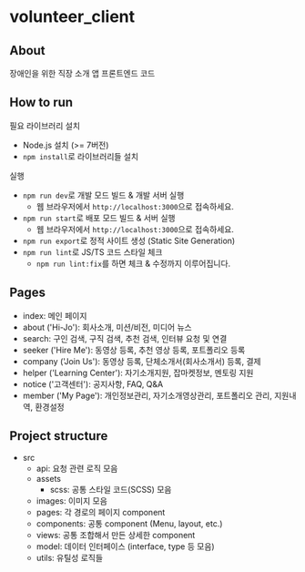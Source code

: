 # volunteer_client

## About

장애인을 위한 직장 소개 앱 프론트엔드 코드

## How to run

필요 라이브러리 설치

- Node.js 설치 (>= 7버전)
- `npm install`로 라이브러리들 설치

실행

- `npm run dev`로 개발 모드 빌드 & 개발 서버 실행
  - 웹 브라우저에서 `http://localhost:3000`으로 접속하세요.
- `npm run start`로 배포 모드 빌드 & 서버 실행
  - 웹 브라우저에서 `http://localhost:3000`으로 접속하세요.
- `npm run export`로 정적 사이트 생성 (Static Site Generation)
- `npm run lint`로 JS/TS 코드 스타일 체크
  - `npm run lint:fix`를 하면 체크 & 수정까지 이루어집니다.

## Pages

- index: 메인 페이지
- about ('Hi-Jo'): 회사소개, 미션/비전, 미디어 뉴스
- search: 구인 검색, 구직 검색, 추천 검색, 인터뷰 요청 및 연결
- seeker ('Hire Me'): 동영상 등록, 추천 영상 등록, 포트폴리오 등록
- company ('Join Us'): 동영상 등록, 단체소개서(회사소개서) 등록, 결제
- helper ('Learning Center'): 자기소개지원, 잡마켓정보, 멘토링 지원
- notice ('고객센터'): 공지사항, FAQ, Q&A
- member ('My Page'): 개인정보관리, 자기소개영상관리, 포트폴리오 관리, 지원내역, 환경설정

## Project structure

- src
  - api: 요청 관련 로직 모음
  - assets
    - scss: 공통 스타일 코드(SCSS) 모음
  - images: 이미지 모음
  - pages: 각 경로의 페이지 component
  - components: 공통 component (Menu, layout, etc.)
  - views: 공통 조합해서 만든 상세한 component
  - model: 데이터 인터페이스 (interface, type 등 모음)
  - utils: 유틸성 로직들
